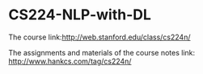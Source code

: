 # CS224-NLP-with-DL
The course link:http://web.stanford.edu/class/cs224n/

The assignments and materials of the course
notes link: http://www.hankcs.com/tag/cs224n/
